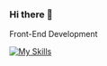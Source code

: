 ### Hi there 👋

Front-End Development

   

[![My Skills](https://skillicons.dev/icons?i=figma,vscode,html,css,bootstrap,sass,tailwind,babel,js,react,vue,angular,nodejs,mongodb,git,github,discord)](https://skillicons.dev)

